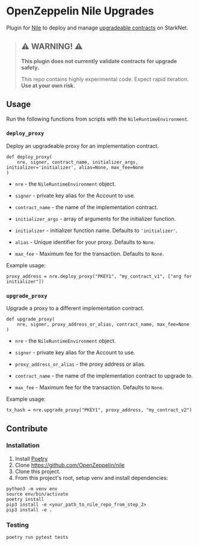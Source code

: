 # OpenZeppelin Nile Upgrades

Plugin for [Nile](https://github.com/OpenZeppelin/nile) to deploy and manage [upgradeable contracts](https://docs.openzeppelin.com/contracts-cairo/proxies) on StarkNet.

> ## ⚠️ WARNING! ⚠️
>
> **This plugin does not currently validate contracts for upgrade safety.**
>
> This repo contains highly experimental code.
> Expect rapid iteration.
> **Use at your own risk.**

## Usage

Run the following functions from scripts with the `NileRuntimeEnvironment`.

### `deploy_proxy`

Deploy an upgradeable proxy for an implementation contract.

```
def deploy_proxy(
    nre, signer, contract_name, initializer_args, initializer='initializer', alias=None, max_fee=None
)
```

- `nre` - the `NileRuntimeEnvironment` object.

- `signer` - private key alias for the Account to use.

- `contract_name` - the name of the implementation contract.

- `initializer_args` - array of arguments for the initializer function.

- `initializer` - initializer function name. Defaults to `'initializer'`.

- `alias` - Unique identifier for your proxy. Defaults to `None`.

- `max_fee` - Maximum fee for the transaction. Defaults to `None`.

Example usage:
```
proxy_address = nre.deploy_proxy("PKEY1", "my_contract_v1", ["arg for initializer"])
```

### `upgrade_proxy`  

Upgrade a proxy to a different implementation contract.

```
def upgrade_proxy(
    nre, signer, proxy_address_or_alias, contract_name, max_fee=None
)
```

- `nre` - the `NileRuntimeEnvironment` object.

- `signer` - private key alias for the Account to use.

- `proxy_address_or_alias` - the proxy address or alias.

- `contract_name` - the name of the implementation contract to upgrade to.

- `max_fee` - Maximum fee for the transaction. Defaults to `None`.

Example usage:
```
tx_hash = nre.upgrade_proxy("PKEY1", proxy_address, "my_contract_v2")
```

## Contribute

### Installation

1. Install [Poetry](https://python-poetry.org/docs/#installation)
2. Clone https://github.com/OpenZeppelin/nile
3. Clone this project.
4. From this project's root, setup venv and install dependencies:
```
python3 -m venv env
source env/bin/activate
poetry install
pip3 install -e <your_path_to_nile_repo_from_step_2>
pip3 install -e .
```

### Testing

`poetry run pytest tests`
